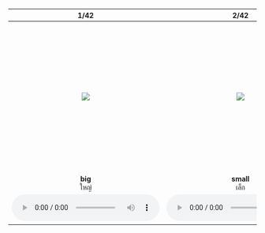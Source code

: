 <div class="carrousel">


|1/42|2/42|3/42|4/42|5/42|6/42|7/42|8/42|9/42|10/42|11/42|12/42|13/42|14/42|15/42|16/42|17/42|18/42|19/42|20/42|21/42|22/42|23/42|24/42|25/42|26/42|27/42|28/42|29/42|30/42|31/42|32/42|33/42|34/42|35/42|36/42|37/42|38/42|39/42|40/42|41/42|42/42|
| :----: | :----: | :----: | :----: | :----: | :----: | :----: | :----: | :----: | :----: | :----: | :----: | :----: | :----: | :----: | :----: | :----: | :----: | :----: | :----: | :----: | :----: | :----: | :----: | :----: | :----: | :----: | :----: | :----: | :----: | :----: | :----: | :----: | :----: | :----: | :----: | :----: | :----: | :----: | :----: | :----: | :----: |
|![](/media/img/adjectif/big.svg)|![](/media/img/adjectif/small.svg)|![](/media/img/adjectif/huge.svg)|![](/media/img/adjectif/tiny.svg)|![](/media/img/adjectif/tall.svg)|![](/media/img/adjectif/short.svg)|![](/media/img/adjectif/fat.svg)|![](/media/img/adjectif/thin.svg)|![](/media/img/adjectif/thick.svg)|![](/media/img/adjectif/thin2.svg)|![](/media/img/adjectif/heavy.svg)|![](/media/img/adjectif/light.svg)|![](/media/img/adjectif/cheap.svg)|![](/media/img/adjectif/expensive.svg)|![](/media/img/adjectif/few.svg)|![](/media/img/adjectif/many.svg)|![](/media/img/adjectif/full.svg)|![](/media/img/adjectif/empty.svg)|![](/media/img/adjectif/young.svg)|![](/media/img/adjectif/old.svg)|![](/media/img/adjectif/good.svg)|![](/media/img/adjectif/bad.svg)|![](/media/img/adjectif/clean.svg)|![](/media/img/adjectif/dirty.svg)|![](/media/img/adjectif/happy.svg)|![](/media/img/adjectif/sad.svg)|![](/media/img/adjectif/angry.svg)|![](/media/img/adjectif/calm.svg)|![](/media/img/adjectif/excited.svg)|![](/media/img/adjectif/bored.svg)|![](/media/img/adjectif/hungry.svg)|![](/media/img/adjectif/full2.svg)|![](/media/img/adjectif/quiet.svg)|![](/media/img/adjectif/loud.svg)|![](/media/img/adjectif/healthy.svg)|![](/media/img/adjectif/sick.svg)|![](/media/img/adjectif/poor.svg)|![](/media/img/adjectif/rich.svg)|![](/media/img/adjectif/wet.svg)|![](/media/img/adjectif/dry.svg)|![](/media/img/adjectif/hot.svg)|![](/media/img/adjectif/cold.svg)|
|**big**<br>ใหญ่|**small**<br>เล็ก|**huge**<br>ใหญ่มาก|**tiny**<br>เล็ก|**tall**<br>สูง|**short**<br>เตี้ย|**fat**<br>อ้วน|**thin**<br>ผอม|**thick**<br>หนา|**thin**<br>บาง|**heavy**<br>หนัก|**light**<br>เบา|**cheap**<br>ราคาถูก|**expensive**<br>ราคาแพง|**few**<br>น้อย|**many**<br>มาก|**full**<br>เต็ม|**empty**<br>ว่าง|**young**<br>หนุ่มสาว|**old**<br>แก่ชรา|**good**<br>ดี|**bad**<br>แย่/เลว|**clean**<br>สะอาด|**dirty**<br>สกปรก|**happy**<br>มีความสุข|**sad**<br>เศร้า|**angry**<br>โกรธ|**calm**<br>สงบ|**excited**<br>ตื่นเต้น|**bored**<br>เบื่อ|**hungry**<br>หิว|**full**<br>อิ่ม|**quiet**<br>เงียบ|**loud**<br>ดัง|**healthy**<br>สุขภาพดี|**sick**<br>ป่วย|**poor**<br>จน|**rich**<br>รวย|**wet**<br>เปียก|**dry**<br>แห้ง|**hot**<br>ร้อน|**cold**<br>เย็น|
|![](/media/audio/big.mp3)|![](/media/audio/small.mp3)|![](/media/audio/huge.mp3)|![](/media/audio/tiny.mp3)|![](/media/audio/tall.mp3)|![](/media/audio/short.mp3)|![](/media/audio/fat.mp3)|![](/media/audio/thin.mp3)|![](/media/audio/thick.mp3)|![](/media/audio/thin.mp3)|![](/media/audio/heavy.mp3)|![](/media/audio/light.mp3)|![](/media/audio/cheap.mp3)|![](/media/audio/expensive.mp3)|![](/media/audio/few.mp3)|![](/media/audio/many.mp3)|![](/media/audio/full.mp3)|![](/media/audio/empty.mp3)|![](/media/audio/young.mp3)|![](/media/audio/old.mp3)|![](/media/audio/good.mp3)|![](/media/audio/bad.mp3)|![](/media/audio/clean.mp3)|![](/media/audio/dirty.mp3)|![](/media/audio/happy.mp3)|![](/media/audio/sad.mp3)|![](/media/audio/angry.mp3)|![](/media/audio/calm.mp3)|![](/media/audio/excited.mp3)|![](/media/audio/bored.mp3)|![](/media/audio/hungry.mp3)|![](/media/audio/full.mp3)|![](/media/audio/quiet.mp3)|![](/media/audio/loud.mp3)|![](/media/audio/healthy.mp3)|![](/media/audio/sick.mp3)|![](/media/audio/poor.mp3)|![](/media/audio/rich.mp3)|![](/media/audio/wet.mp3)|![](/media/audio/dry.mp3)|![](/media/audio/hot.mp3)|![](/media/audio/cold.mp3)|

</div>

